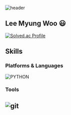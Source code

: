 

![header](https://capsule-render.vercel.app/api?type=cylinder&color=gradient&height=200&section=header&text=Welcome!%20&fontSize=90&TextBg=True&animation=fadeIn&fontcolor=ffffff&desc=Hi%20%I'm%20%20Fishphobia&descAlignY=75)

## Lee Myung Woo 😃

[![Solved.ac Profile](http://mazassumnida.wtf/api/v2/generate_badge?boj=fishphobia)](https://solved.ac/fishphobia/)

## Skills
### Platforms & Languages
![PYTHON](https://img.shields.io/badge/Python-3776AB.svg?&style=for-the-badge&logo=Python&logoColor=yellow)
### Tools
![git](https://img.shields.io/badge/git-F05032.svg?&style=for-the-badge&logo=git&logoColor=white)
---




<!---
Fishphobiagg/Fishphobiagg is a ✨ special ✨ repository because its `README.md` (this file) appears on your GitHub profile.
You can click the Preview link to take a look at your changes.
--->
